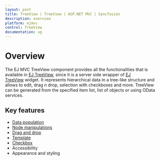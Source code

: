 ```yaml
---
layout: post
title: TreeView | TreeView | ASP.NET MVC | Syncfusion
description: overview 
platform: ejmvc
control: TreeView
documentation: ug
---
```


# Overview

The EJ MVC TreeView component provides all the functionalities that is available in [EJ TreeView](http://help.syncfusion.com/js/api/ejtreeview), since it is a server side wrapper of [EJ TreeView](http://help.syncfusion.com/js/api/ejtreeview) widget. It represents hierarchical data in a tree-like structure and allows to edit, drag n drop, selection with checkboxes and more. TreeView can be generated from the specified item list, list of objects or using OData services.

## Key features

* [Data population](http://help.syncfusion.com/aspnetmvc/treeview/populate-data)
* [Node manipulations](http://help.syncfusion.com/aspnetmvc/treeview/tree-node)
* [Drag and drop](http://help.syncfusion.com/aspnetmvc/treeview/drag-and-drop)
* [Template](http://help.syncfusion.com/aspnetmvc/treeview/template-option)
* [Checkbox](http://help.syncfusion.com/aspnetmvc/treeview/checkboxes)
* Accessibility
* Appearance and styling

